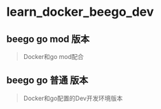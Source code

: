 # learn_docker_beego_dev

## beego go mod 版本
> Docker和go mod配合

## beego go 普通 版本
> Docker和go配置的Dev开发环境版本
